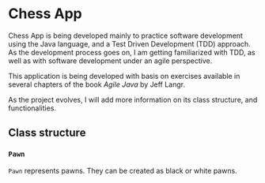 # Chess App

Chess App is being developed mainly to practice software development using the Java language, and a Test Driven Development (TDD) approach. As the development process goes on, I am getting familiarized with TDD, as well as with software development under an agile perspective.

This application is being developed with basis on exercises available in several chapters of the book  *Agile Java* by Jeff Langr.

As the project evolves, I will add more information on its class structure, and functionalities.

## Class structure

### `Pawn`

`Pawn` represents pawns. They can be created as black or white pawns.